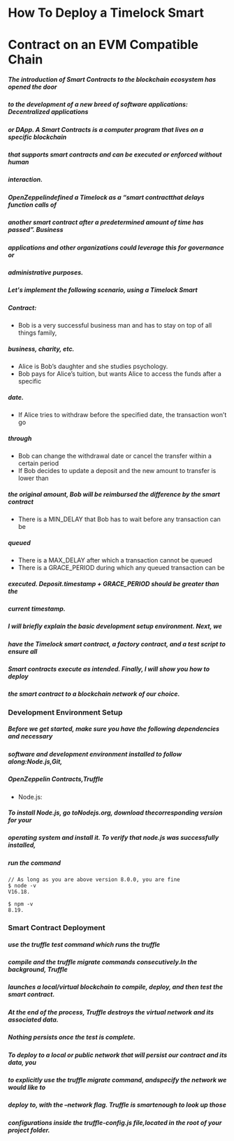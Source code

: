 # How To Deploy a Timelock Smart

# Contract on an EVM Compatible Chain

##### The introduction of Smart Contracts to the blockchain ecosystem has opened the door

##### to the development of a new breed of software applications: Decentralized applications

##### or DApp. A Smart Contracts is a computer program that lives on a specific blockchain

##### that supports smart contracts and can be executed or enforced without human

##### interaction.

##### OpenZeppelindefined a Timelock as a “smart contractthat delays function calls of

##### another smart contract after a predetermined amount of time has passed”. Business

##### applications and other organizations could leverage this for governance or

##### administrative purposes.

##### Let's implement the following scenario, using a Timelock Smart

##### Contract:

- Bob is a very successful business man and has to stay on top of all things family,

##### business, charity, etc.

- Alice is Bob’s daughter and she studies psychology.
- Bob pays for Alice’s tuition, but wants Alice to access the funds after a specific

##### date.

- If Alice tries to withdraw before the specified date, the transaction won’t go

##### through

- Bob can change the withdrawal date or cancel the transfer within a certain period
- If Bob decides to update a deposit and the new amount to transfer is lower than

##### the original amount, Bob will be reimbursed the difference by the smart contract

- There is a MIN_DELAY that Bob has to wait before any transaction can be

##### queued

- There is a MAX_DELAY after which a transaction cannot be queued
- There is a GRACE_PERIOD during which any queued transaction can be

##### executed. Deposit.timestamp + GRACE_PERIOD should be greater than the

##### current timestamp.

##### I will briefly explain the basic development setup environment. Next, we

##### have the Timelock smart contract, a factory contract, and a test script to ensure all

##### Smart contracts execute as intended. Finally, I will show you how to deploy

##### the smart contract to a blockchain network of our choice.

### Development Environment Setup

##### Before we get started, make sure you have the following dependencies and necessary

##### software and development environment installed to follow along:Node.js,Git,

##### OpenZeppelin Contracts,Truffle

- Node.js:

##### To install Node.js, go toNodejs.org, download thecorresponding version for your

##### operating system and install it. To verify that node.js was successfully installed,

##### run the command

```
// As long as you are above version 8.0.0, you are fine
$ node -v
V16.18.
```
```
$ npm -v
8.19.
```
### Smart Contract Deployment

##### use the truffle test command which runs the truffle

##### compile and the truffle migrate commands consecutively.In the background, Truffle

##### launches a local/virtual blockchain to compile, deploy, and then test the smart contract.

##### At the end of the process, Truffle destroys the virtual network and its associated data.

##### Nothing persists once the test is complete.

##### To deploy to a local or public network that will persist our contract and its data, you

##### to explicitly use the truffle migrate command, andspecify the network we would like to

##### deploy to, with the –network flag. Truffle is smartenough to look up those

##### configurations inside the truffle-config.js file,located in the root of your project folder.
